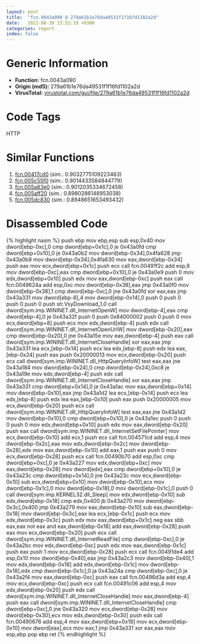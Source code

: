 ```yaml
---
layout: post
title:  "fcn.0043a090 @ 279a61b1e76da49531f1f16fd1102a2d"
date:   2021-08-30 15:52:19 +0300
categories: report
index: false
---
```


# Generic Information
- **Function:** fcn.0043a090
- **Origin (md5):** 279a61b1e76da49531f1f16fd1102a2d
- **VirusTotal:** [virustotal.com/gui/file/279a61b1e76da49531f1f16fd1102a2d][virustotal_ref]

# Code Tags
<span class="tag" id="HTTP">HTTP</span>


# Similar Functions

1. [fcn.00417cd0][similar_1_ref] (sim.: 0.9032775109223463)
2. [fcn.005c55f0][similar_2_ref] (sim.: 0.9014433584844779)
3. [fcn.005a83e0][similar_3_ref] (sim.: 0.9012035334672458)
4. [fcn.005aff20][similar_4_ref] (sim.: 0.8980286148953038)
5. [fcn.005dc830][similar_5_ref] (sim.: 0.8948651653493432)


# Disassembled Code

{% highlight nasm %}
push ebp
mov ebp,esp
sub esp,0x40
mov dword[ebp-0xc],0
cmp dword[ebp+0x1c],0
je 0x43a0fd
cmp dword[ebp+0x10],0
je 0x43a0b2
mov dword[ebp-0x34],0x4fa628
jmp 0x43a0b9
mov dword[ebp-0x34],0x4fa630
mov eax,dword[ebp-0x34]
push eax
mov ecx,dword[ebp+0x1c]
push ecx
call fcn.00491f2c
add esp,8
mov dword[ebp-0xc],eax
cmp dword[ebp+0x10],0
je 0x43a0e9
push 0
mov edx,dword[ebp+0x10]
push edx
mov eax,dword[ebp-0xc]
push eax
call fcn.0049624a
add esp,0xc
mov dword[ebp-0x38],eax
jmp 0x43a0f0
mov dword[ebp-0x38],1
cmp dword[ebp-0xc],0
jne 0x43a0fd
xor eax,eax
jmp 0x43a331
mov dword[ebp-8],4
mov dword[ebp-0x14],0
push 0
push 0
push 0
push 0
push str.VsyDownload_1.0
call dword[sym.imp.WININET.dll_InternetOpenW]
mov dword[ebp-4],eax
cmp dword[ebp-4],0
je 0x43a32f
push 0
push 0x84000002
push 0
push 0
mov ecx,dword[ebp+8]
push ecx
mov edx,dword[ebp-4]
push edx
call dword[sym.imp.WININET.dll_InternetOpenUrlW]
mov dword[ebp-0x20],eax
cmp dword[ebp-0x20],0
jne 0x43a15e
mov eax,dword[ebp-4]
push eax
call dword[sym.imp.WININET.dll_InternetCloseHandle]
xor eax,eax
jmp 0x43a331
lea ecx,[ebp-0x14]
push ecx
lea edx,[ebp-8]
push edx
lea eax,[ebp-0x24]
push eax
push 0x20000013
mov ecx,dword[ebp-0x20]
push ecx
call dword[sym.imp.WININET.dll_HttpQueryInfoW]
test eax,eax
jne 0x43a184
mov dword[ebp-0x24],0
cmp dword[ebp-0x24],0xc8
je 0x43a19e
mov edx,dword[ebp-4]
push edx
call dword[sym.imp.WININET.dll_InternetCloseHandle]
xor eax,eax
jmp 0x43a331
cmp dword[ebp+0x14],0
je 0x43a1ac
mov eax,dword[ebp+0x14]
mov dword[ebp-0x10],eax
jmp 0x43a1d2
lea ecx,[ebp-0x14]
push ecx
lea edx,[ebp-8]
push edx
lea eax,[ebp-0x10]
push eax
push 0x20000005
mov ecx,dword[ebp-0x20]
push ecx
call dword[sym.imp.WININET.dll_HttpQueryInfoW]
test eax,eax
jne 0x43a1d2
mov dword[ebp-0x10],0
cmp dword[ebp+0x10],0
je 0x43a1ec
push 0
push 0
push 0
mov edx,dword[ebp+0x10]
push edx
mov eax,dword[ebp-0x20]
push eax
call dword[sym.imp.WININET.dll_InternetSetFilePointer]
mov ecx,dword[ebp-0x10]
add ecx,1
push ecx
call fcn.004571cd
add esp,4
mov dword[ebp-0x2c],eax
mov edx,dword[ebp-0x2c]
mov dword[ebp-0x28],edx
mov eax,dword[ebp-0x10]
add eax,1
push eax
push 0
mov ecx,dword[ebp-0x28]
push ecx
call fcn.00490b70
add esp,0xc
cmp dword[ebp+0xc],0
je 0x43a227
mov edx,dword[ebp+0xc]
mov eax,dword[ebp-0x28]
mov dword[edx],eax
cmp dword[ebp+0x10],0
je 0x43a23c
cmp dword[ebp+0x14],0
jne 0x43a23c
mov ecx,dword[ebp-0x10]
sub ecx,dword[ebp+0x10]
mov dword[ebp-0x10],ecx
mov dword[ebp-0x1c],0
mov dword[ebp-0x18],0
mov dword[ebp-0x1c],0
push 0
call dword[sym.imp.KERNEL32.dll_Sleep]
mov edx,dword[ebp-0x10]
sub edx,dword[ebp-0x18]
cmp edx,0x400
jb 0x43a270
mov dword[ebp-0x3c],0x400
jmp 0x43a279
mov eax,dword[ebp-0x10]
sub eax,dword[ebp-0x18]
mov dword[ebp-0x3c],eax
lea ecx,[ebp-0x1c]
push ecx
mov edx,dword[ebp-0x3c]
push edx
mov eax,dword[ebp+0x1c]
neg eax
sbb eax,eax
not eax
and eax,dword[ebp-0x18]
add eax,dword[ebp-0x28]
push eax
mov ecx,dword[ebp-0x20]
push ecx
call dword[sym.imp.WININET.dll_InternetReadFile]
cmp dword[ebp-0xc],0
je 0x43a2bc
mov edx,dword[ebp-0xc]
push edx
mov eax,dword[ebp-0x1c]
push eax
push 1
mov ecx,dword[ebp-0x28]
push ecx
call fcn.00491de4
add esp,0x10
mov dword[ebp-0x40],eax
jmp 0x43a2c3
mov dword[ebp-0x40],1
mov edx,dword[ebp-0x18]
add edx,dword[ebp-0x1c]
mov dword[ebp-0x18],edx
cmp dword[ebp-0x1c],0
ja 0x43a24a
cmp dword[ebp-0xc],0
je 0x43a2f4
mov eax,dword[ebp-0xc]
push eax
call fcn.00496d3a
add esp,4
mov ecx,dword[ebp-0xc]
push ecx
call fcn.00491c06
add esp,4
mov edx,dword[ebp-0x20]
push edx
call dword[sym.imp.WININET.dll_InternetCloseHandle]
mov eax,dword[ebp-4]
push eax
call dword[sym.imp.WININET.dll_InternetCloseHandle]
cmp dword[ebp+0xc],0
jne 0x43a320
mov ecx,dword[ebp-0x28]
mov dword[ebp-0x30],ecx
mov edx,dword[ebp-0x30]
push edx
call fcn.00490676
add esp,4
mov eax,dword[ebp+0x18]
mov ecx,dword[ebp-0x10]
mov dword[eax],ecx
mov eax,1
jmp 0x43a331
xor eax,eax
mov esp,ebp
pop ebp
ret
{% endhighlight %}


[similar_1_ref]: /report/fcn.00417cd0@279a61b1e76da49531f1f16fd1102a2d
[similar_2_ref]: /report/fcn.005c55f0@d65363c7c6c188277432c9e4251c44e5
[similar_3_ref]: /report/fcn.005a83e0@d65363c7c6c188277432c9e4251c44e5
[similar_4_ref]: /report/fcn.005aff20@d65363c7c6c188277432c9e4251c44e5
[similar_5_ref]: /report/fcn.005dc830@d65363c7c6c188277432c9e4251c44e5
[virustotal_ref]: https://www.virustotal.com/gui/file/279a61b1e76da49531f1f16fd1102a2d